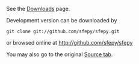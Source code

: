 See the [Downloads](Downloads.md) page.

Development version can be downloaded by
```
git clone git://github.com/sfepy/sfepy.git
```
or browsed online at http://github.com/sfepy/sfepy

You may also go to the original [Source tab](http://code.google.com/p/sfepy/source/checkout).
